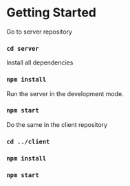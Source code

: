 # Getting Started

Go to server repository

### `cd server`

Install all dependencies

### `npm install`

Run the server in the development mode.

### `npm start`

Do the same in the client repository

### `cd ../client`
### `npm install`
### `npm start`
